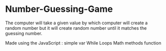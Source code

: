 # Number-Guessing-Game

The computer will take a given value by which computer will create a random number but it will create random number until it matches the guessing number.

Made using the JavaScript : 
simple var
While Loops
Math methods
function
